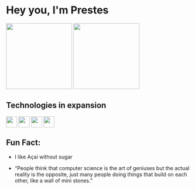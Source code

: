 # **Hey you, I'm Prestes**
<div>
    <img height="180em" src="https://github-readme-stats.vercel.app/api?username=bcaua321&count_private=true&show_icons=true&theme=dracula">
    <img height="180em" src="https://github-readme-stats.vercel.app/api/top-langs/?username=bcaua321&layout=compact)](https://github.com/anuraghazra/github-readme-stats">
</div>

## **Technologies in expansion**
<p float="left">
    <img align="center" width="30rem" src="https://image.flaticon.com/icons/png/128/3522/3522240.png"/>
    <img align="center" width="30rem" src="https://image.flaticon.com/icons/png/128/136/136448.png"/>
    <img align="center" width="30rem" src="https://image.flaticon.com/icons/png/128/29/29104.png"/>
    <img align="center" width="30rem" src="https://image.flaticon.com/icons/png/128/29/29600.png"/>
</p>

## **Fun Fact:**
   - I like Açai without sugar


   - “People think that computer science is the art of geniuses but the
actual reality is the opposite, just many people doing things that
build on each other, like a wall of mini stones.”
